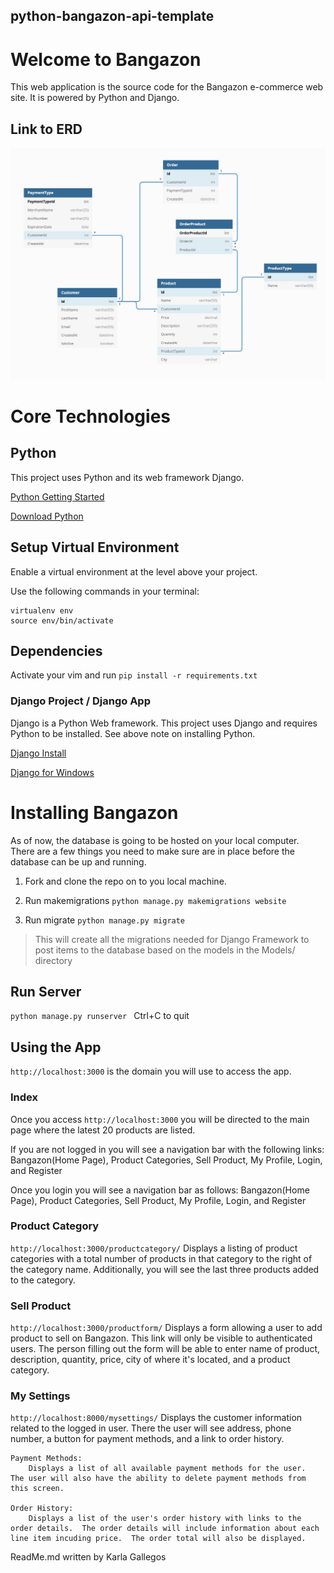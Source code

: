 ## python-bangazon-api-template

# Welcome to Bangazon

This web application is the source code for the Bangazon e-commerce web site. It is powered by Python and Django.

## Link to ERD

![Bangazon-ERD](bangazonAPI/images/BangazonERD.png "Bangazon_ERD")

# Core Technologies

## Python

This project uses Python and its web framework Django.

[Python Getting Started](https://www.python.org/about/gettingstarted/)

[Download Python](https://www.python.org/downloads/)


## Setup Virtual Environment

Enable a virtual environment at the level above your project.

Use the following commands in your terminal:
```
virtualenv env
source env/bin/activate
```
## Dependencies

Activate your vim and run `pip install -r requirements.txt`


### Django Project / Django App

Django is a Python Web framework. This project uses Django and requires Python to be installed. See above note on installing Python.

[Django Install](https://docs.djangoproject.com/en/2.2/topics/install/)

[Django for Windows](https://docs.djangoproject.com/en/2.2/howto/windows/)

# Installing Bangazon

As of now, the database is going to be hosted on your local computer. There are a few things you need to make sure are in place before the database can be up and running.

1. Fork and clone the repo on to you local machine.

2. Run makemigrations
`python manage.py makemigrations website`

3. Run migrate
`python manage.py migrate`
>This will create all the migrations needed for Django Framework to post items to the database based on the models in the Models/ directory

<!-- 4. Add initial data
`python manage.py loaddata db.json`
>This will load data from the project's json file to your local database -->

## Run Server

`python manage.py runserver `
Ctrl+C to quit

## Using the App
`http://localhost:3000` is the domain you will use to access the app.

### Index
Once you access `http://localhost:3000` you will be directed to the main page where the latest 20 products are listed.

If you are not logged in you will see a navigation bar with the following links:
Bangazon(Home Page), Product Categories, Sell Product, My Profile, Login, and Register

Once you login you will see a navigation bar as follows:
Bangazon(Home Page), Product Categories, Sell Product, My Profile, Login, and Register

### Product Category
`http://localhost:3000/productcategory/`
Displays a listing of product categories with a total number of products in that category to the right of the category name.  Additionally, you will see the last three products added to the category.

### Sell Product
`http://localhost:3000/productform/`
Displays a form allowing a user to add product to sell on Bangazon.  This link will only be visible to authenticated users.  The person filling out the form will be able to enter name of product, description, quantity, price, city of where it's located, and a product category.

### My Settings
`http://localhost:8000/mysettings/`
Displays the customer information related to the logged in user.  There the user will see address, phone number, a button for payment methods, and a link to order history.

    Payment Methods:
        Displays a list of all available payment methods for the user.  The user will also have the ability to delete payment methods from this screen.

    Order History:
        Displays a list of the user's order history with links to the order details.  The order details will include information about each line item incuding price.  The order total will also be displayed.


ReadMe.md written by Karla Gallegos